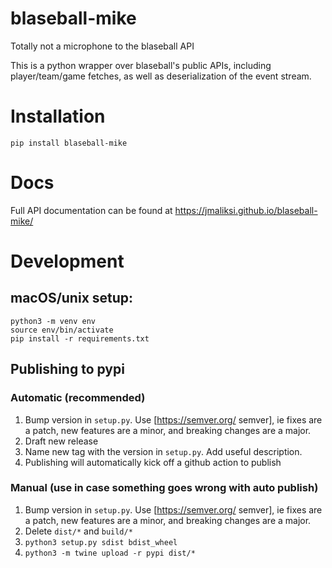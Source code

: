 # blaseball-mike
Totally not a microphone to the blaseball API

This is a python wrapper over blaseball's public APIs, including player/team/game fetches, as well as deserialization of the event stream.

# Installation

`pip install blaseball-mike`

# Docs

Full API documentation can be found at <https://jmaliksi.github.io/blaseball-mike/>

# Development

## macOS/unix setup:

```
python3 -m venv env
source env/bin/activate
pip install -r requirements.txt
```

## Publishing to pypi
### Automatic (recommended)
1. Bump version in `setup.py`. Use [https://semver.org/ semver], ie fixes are a patch, new features are a minor, and breaking changes are a major.
2. Draft new release
3. Name new tag with the version in `setup.py`. Add useful description.
4. Publishing will automatically kick off a github action to publish

### Manual (use in case something goes wrong with auto publish)
1. Bump version in `setup.py`. Use [https://semver.org/ semver], ie fixes are a patch, new features are a minor, and breaking changes are a major.
2. Delete `dist/*` and `build/*`
3. `python3 setup.py sdist bdist_wheel`
4. `python3 -m twine upload -r pypi dist/*`
